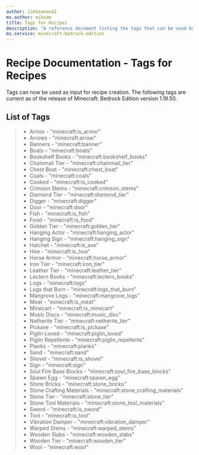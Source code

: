 ```yaml
---
author: JimSeaman42
ms.author: mikeam
title: Tags for Recipes
description: "A reference document listing the tags that can be used by creators when crafting new recipes"
ms.service: minecraft-bedrock-edition
---
```


# Recipe Documentation - Tags for Recipes

Tags can now be used as input for recipe creation. The following tags are current as of the release of Minecraft: Bedrock Edition version 1.19.50.

## List of Tags

>- Armor - "minecraft:is_armor"
>- Arrows - "minecraft:arrow"
>- Banners - "minecraft:banner"
>- Boats – "minecraft:boats"
>- Bookshelf Books - "minecraft:bookshelf_books"
>- Chainmail Tier - "minecraft:chainmail_tier"
>- Chest Boat - "minecraft:chest_boat"
>- Coals - "minecraft:coals"
>- Cooked - "minecraft:is_cooked"
>- Crimson Stems - "minecraft:crimson_stems"
>- Diamond Tier - "minecraft:diamond_tier"
>- Digger - "minecraft:digger"
>- Door - "minecraft:door"
>- Fish - "minecraft:is_fish"
>- Food - "minecraft:is_food"
>- Golden Tier - "minecraft:golden_tier"
>- Hanging Actor - "minecraft:hanging_actor"
>- Hanging Sign - "minecraft:hanging_sign"
>- Hatchet - "minecraft:is_axe"
>- Hoe - "minecraft:is_hoe"
>- Horse Armor - "minecraft:horse_armor"
>- Iron Tier - "minecraft:iron_tier"
>- Leather Tier - "minecraft:leather_tier"
>- Lectern Books - "minecraft:lectern_books"
>- Logs - "minecraft:logs"
>- Logs that Burn - "minecraft:logs_that_burn"
>- Mangrove Logs - "minecraft:mangrove_logs"
>- Meat - "minecraft:is_meat"
>- Minecart - "minecraft:is_minecart"
>- Music Discs - "minecraft:music_disc"
>- Netherite Tier - "minecraft:netherite_tier"
>- Pickaxe - "minecraft:is_pickaxe"
>- Piglin Loved - "minecraft:piglin_loved"
>- Piglin Repellents - "minecraft:piglin_repellents"
>- Planks - "minecraft:planks"
>- Sand - "minecraft:sand"
>- Shovel - "minecraft:is_shovel"
>- Sign - "minecraft:sign"
>- Soul Fire Base Blocks - "minecraft:soul_fire_base_blocks"
>- Spawn Egg - "minecraft:spawn_egg"
>- Stone Bricks - "minecraft:stone_bricks"
>- Stone Crafting Materials - "minecraft:stone_crafting_materials"
>- Stone Tier - "minecraft:stone_tier"
>- Stone Tool Materials - "minecraft:stone_tool_materials"
>- Sword - "minecraft:is_sword"
>- Tool - "minecraft:is_tool"
>- Vibration Damper - "minecraft:vibration_damper"
>- Warped Stems - "minecraft:warped_stems"
>- Wooden Slabs - "minecraft:wooden_slabs"
>- Wooden Tier - "minecraft:wooden_tier"
>- Wool - "minecraft:wool"
